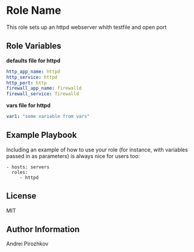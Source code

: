Role Name
=========

This role sets up an httpd webserver whith testfile and open port


Role Variables
--------------

**defaults file for httpd**
```yaml
http_app_name: httpd
http_service: httpd
http_port: http
firewall_app_name: firewalld
firewall_service: firewalld
```
**vars file for httpd**
```yaml
var1: "some variable from vars"
```

Example Playbook
----------------

Including an example of how to use your role (for instance, with variables passed in as parameters) is always nice for users too:

    - hosts: servers
      roles:
         - httpd

License
-------

MIT

Author Information
------------------

Andrei Pirozhkov
